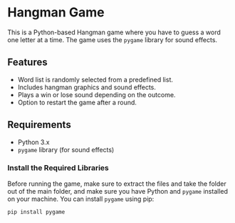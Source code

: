 # Hangman Game

This is a Python-based Hangman game where you have to guess a word one letter at a time. The game uses the `pygame` library for sound effects.

## Features
- Word list is randomly selected from a predefined list.
- Includes hangman graphics and sound effects.
- Plays a win or lose sound depending on the outcome.
- Option to restart the game after a round.

## Requirements
- Python 3.x
- `pygame` library (for sound effects)

### Install the Required Libraries
Before running the game, make sure to extract the files and take the folder out of the main folder, and make sure you have Python and `pygame` installed on your machine. You can install `pygame` using pip:
```bash
pip install pygame

